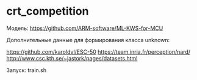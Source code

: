 # crt_competition

Модель: https://github.com/ARM-software/ML-KWS-for-MCU

Дополнительные данные для формирования класса unknown: 

https://github.com/karoldvl/ESC-50
https://team.inria.fr/perception/nard/
http://www.csc.kth.se/~jastork/pages/datasets.html

Запуск: train.sh
